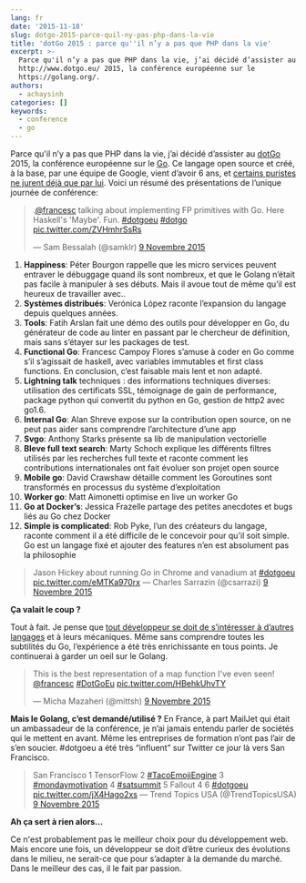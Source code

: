 ```yaml
---
lang: fr
date: '2015-11-18'
slug: dotgo-2015-parce-quil-ny-pas-php-dans-la-vie
title: 'dotGo 2015 : parce qu''il n’y a pas que PHP dans la vie'
excerpt: >-
  Parce qu'il n’y a pas que PHP dans la vie, j’ai décidé d’assister au
  http://www.dotgo.eu/ 2015, la conférence européenne sur le
  https://golang.org/.
authors:
  - achaysinh
categories: []
keywords:
  - conference
  - go
---
```


Parce qu'il n’y a pas que PHP dans la vie, j’ai décidé d’assister au [dotGo](http://www.dotgo.eu/) 2015, la conférence européenne sur le [Go](https://golang.org/). Ce langage open source et créé, à la base, par une équipe de Google, vient d’avoir 6 ans, et [certains puristes ne jurent déjà que par lui](https://www.quora.com/Is-Google-Go-worth-learning). Voici un résumé des présentations de l’unique journée de conférence:

> .[@francesc](https://twitter.com/francesc) talking about implementing FP primitives with Go. Here Haskell's 'Maybe'. Fun. [\#dotgoeu](https://twitter.com/hashtag/dotgoeu?src=hash) [\#dotgo](https://twitter.com/hashtag/dotgo?src=hash) [pic.twitter.com/ZVHmhrSsRs](https://t.co/ZVHmhrSsRs)
>
> — Sam Bessalah (@samklr) [9 Novembre 2015](https://twitter.com/samklr/status/663665425373396992)

1.  **Happiness**: Péter Bourgon rappelle que les micro services peuvent entraver le débuggage quand ils sont nombreux, et que le Golang n’était pas facile à manipuler à ses débuts. Mais il avoue tout de même qu’il est heureux de travailler avec..
2.  **Systèmes distribués**: Verónica López raconte l’expansion du langage depuis quelques années.
3.  **Tools**: Fatih Arslan fait une démo des outils pour développer en Go, du générateur de code au linter en passant par le chercheur de définition, mais sans s’étayer sur les packages de test.
4.  **Functional Go**: Francesc Campoy Flores s’amuse à coder en Go comme s’il s’agissait de haskell, avec variables immutables et first class functions. En conclusion, c’est faisable mais lent et non adapté.
5.  **Lightning talk** techniques : des informations techniques diverses: utilisation des certificats SSL, témoignage de gain de performance, package python qui convertit du python en Go, gestion de http2 avec go1.6.
6.  **Internal Go**: Alan Shreve expose sur la contribution open source, on ne peut pas aider sans comprendre l’architecture d’une app
7.  **Svgo**: Anthony Starks présente sa lib de manipulation vectorielle
8.  **Bleve full text search**: Marty Schoch explique les différents filtres utilisés par les recherches full texte et raconte comment les contributions internationales ont fait évoluer son projet open source
9.  **Mobile go**: David Crawshaw détaille comment les Goroutines sont transformés en processus du système d’exploitation
10. **Worker go**: Matt Aimonetti optimise en live un worker Go
11. **Go at Docker’s**: Jessica Frazelle partage des petites anecdotes et bugs liés au Go chez Docker
12. **Simple is complicated**: Rob Pyke, l’un des créateurs du langage, raconte comment il a été difficile de le concevoir pour qu'il soit simple. Go est un langage fixé et ajouter des features n’en est absolument pas la philosophie

> Jason Hickey about running Go in Chrome and vanadium at [\#dotgoeu](https://twitter.com/hashtag/dotgoeu?src=hash) [pic.twitter.com/eMTKa970rx](https://t.co/eMTKa970rx) — Charles Sarrazin (@csarrazi) [9 Novembre 2015](https://twitter.com/csarrazi/status/663720318154973185)

**Ça valait le coup ?**

Tout à fait. Je pense que [tout développeur se doit de s’intéresser à d’autres langages](http://blog.teamtreehouse.com/learn-a-new-programming-language-every-year) et à leurs mécaniques. Même sans comprendre toutes les subtilités du Go, l’expérience a été très enrichissante en tous points. Je continuerai à garder un oeil sur le Golang.

> This is the best representation of a map function I've even seen! [@francesc](https://twitter.com/francesc) [\#DotGoEu](https://twitter.com/hashtag/DotGoEu?src=hash) [pic.twitter.com/HBehkUhvTY](https://t.co/HBehkUhvTY)
>
> — Micha Mazaheri (@mittsh) [9 Novembre 2015](https://twitter.com/mittsh/status/663663348312092672)
>
>

**Mais le Golang, c’est demandé/utilisé ?** En France, à part MailJet qui était un ambassadeur de la conférence, je n’ai jamais entendu parler de sociétés qui le mettent en avant. Même les entreprises de formation n’ont pas l’air de s’en soucier. \#dotgoeu a été très “influent” sur Twitter ce jour là vers San Francisco.

> San Francisco 1 TensorFlow 2 [\#TacoEmojiEngine](https://twitter.com/hashtag/TacoEmojiEngine?src=hash) 3 [\#mondaymotivation](https://twitter.com/hashtag/mondaymotivation?src=hash) 4 [\#satsummit](https://twitter.com/hashtag/satsummit?src=hash) 5 Fallout 4 6 [\#dotgoeu](https://twitter.com/hashtag/dotgoeu?src=hash) [pic.twitter.com/jX4Hago2xs](https://t.co/jX4Hago2xs) — Trend Topics USA (@TrendTopicsUSA) [9 Novembre 2015](https://twitter.com/TrendTopicsUSA/status/663749439241097217)

**Ah ça sert à rien alors...**

Ce n'est probablement pas le meilleur choix pour du développement web. Mais encore une fois, un développeur se doit d’être curieux des évolutions dans le milieu, ne serait-ce que pour s’adapter à la demande du marché. Dans le meilleur des cas, il le fait par passion.
